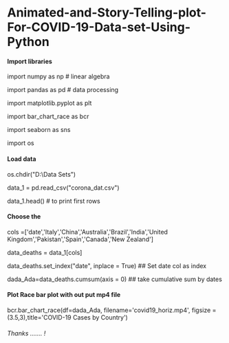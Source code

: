 # Animated-and-Story-Telling-plot-For-COVID-19-Data-set-Using-Python

#### Import libraries 


import numpy as np # linear algebra

import pandas as pd # data processing

import matplotlib.pyplot as plt

import bar_chart_race as bcr

import seaborn as sns 

import os


#### Load data

os.chdir("D:\Data Sets")

data_1 = pd.read_csv("corona_dat.csv")

data_1.head() # to print first rows

#### Choose the 

cols =['date','Italy','China','Australia','Brazil','India','United Kingdom','Pakistan','Spain','Canada','New Zealand']

data_deaths = data_1[cols]

data_deaths.set_index("date", inplace = True)  ## Set date col as index 

dada_Ada=data_deaths.cumsum(axis = 0) ## take cumulative sum by dates

#### Plot Race bar plot with out put mp4 file

bcr.bar_chart_race(df=dada_Ada, filename='covid19_horiz.mp4', figsize = (3.5,3),title='COVID-19 Cases by Country')


###### Thanks ....... !




